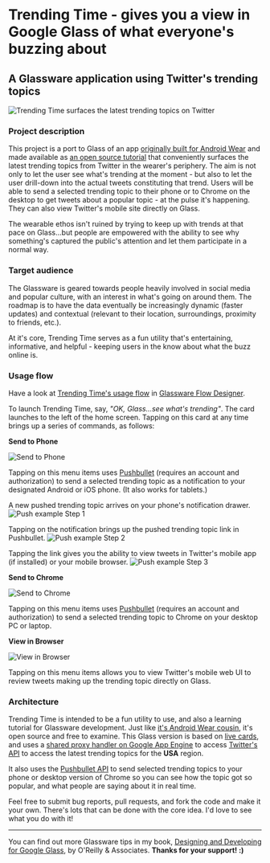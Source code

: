 # Trending Time - gives you a view in Google Glass of what everyone's buzzing about
## A Glassware application using Twitter's trending topics

![Trending Time surfaces the latest trending topics on Twitter](https://dl.dropboxusercontent.com/u/12019700/glass-dev/trendingtime/github-REAME-cover.png)

### Project description
This project is a port to Glass of an app [originally built for Android Wear](https://play.google.com/store/apps/details?id=wearables.jasonsalas.com.trendingtime) and made available as [an open source tutorial](https://github.com/jasonsalas/TrendingTime) that conveniently surfaces the latest trending topics from Twitter in the wearer's periphery. The aim is not only to let the user see what's trending at the moment - but also to let the user drill-down into the actual tweets constituting that trend. Users will be able to send a selected trending topic to their phone or to Chrome on the desktop to get tweets about a popular topic - at the pulse it's happening. They can also view Twitter's mobile site directly on Glass. 

The wearable ethos isn't ruined by trying to keep up with trends at that pace on Glass...but people are empowered with the ability to see why something's captured the public's attention and let them participate in a normal way.

### Target audience
The Glassware is geared towards people heavily involved in social media and popular culture, with an interest in what's going on around them. The roadmap is to have the data eventually be increasingly dynamic (faster updates) and contextual (relevant to their location, surroundings, proximity to friends, etc.). 

At it's core, Trending Time serves as a fun utility that's entertaining, informative, and helpful - keeping users in the know about what the buzz online is.


### Usage flow
Have a look at [Trending Time's usage flow](https://drive.google.com/file/d/0B4vMEmrUkj0qOVJCT2k5TjZBSG8/view?usp=sharing) in [Glassware Flow Designer](https://developers.google.com/glass/tools-downloads/glassware-flow-designer).

To launch Trending Time, say, _"OK, Glass...see what's trending"_. The card launches to the left of the home screen. Tapping on this card at any time brings up a series of commands, as follows:

**Send to Phone**

![Send to Phone](https://dl.dropboxusercontent.com/u/12019700/glass-dev/trendingtime/2.png)

Tapping on this menu items uses [Pushbullet](http://pushbullet.com) (requires an account and authorization) to send a selected trending topic as a notification to your designated Android or iOS phone. (It also works for tablets.)

A new pushed trending topic arrives on your phone's notification drawer.
![Push example Step 1](https://dl.dropboxusercontent.com/u/12019700/glass-dev/trendingtime/push1.png)


Tapping on the notification brings up the pushed trending topic link in Pushbullet.
![Push example Step 2](https://dl.dropboxusercontent.com/u/12019700/glass-dev/trendingtime/push2.png)


Tapping the link gives you the ability to view tweets in Twitter's mobile app (if installed) or your mobile browser.
![Push example Step 3](https://dl.dropboxusercontent.com/u/12019700/glass-dev/trendingtime/push3.png)


**Send to Chrome**

![Send to Chrome](https://dl.dropboxusercontent.com/u/12019700/glass-dev/trendingtime/3.png)

Tapping on this menu items uses [Pushbullet](http://pushbullet.com) (requires an account and authorization) to send a selected trending topic to Chrome on your desktop PC or laptop.


**View in Browser**

![View in Browser](https://dl.dropboxusercontent.com/u/12019700/glass-dev/trendingtime/4.png)

Tapping on this menu items allows you to view Twitter's mobile web UI to review tweets making up the trending topic directly on Glass.


### Architecture
Trending Time is intended to be a fun utility to use, and also a learning tutorial for Glassware development. Just like [it's Android Wear cousin](http://www.slideshare.net/jasonsalas/trending-time-datadriven-watch-face-development-for-android-wear), it's open source and free to examine. This Glass version is based on [live cards](https://developers.google.com/glass/develop/gdk/live-cards), and uses a [shared proxy handler on Google App Engine](https://github.com/jasonsalas/TrendingTime/wiki/Custom-proxy-on-App-Engine) to access [Twitter's API](https://dev.twitter.com/rest/reference/get/trends/place) to access the latest trending topics for the **USA** region.

It also uses the [Pushbullet API](https://docs.pushbullet.com/http/) to send selected trending topics to your phone or desktop version of Chrome so you can see how the topic got so popular, and what people are saying about it in real time.

Feel free to submit bug reports, pull requests, and fork the code and make it your own. There's lots that can be done with the core idea. I'd love to see what you do with it!

---

You can find out more Glassware tips in my book, [Designing and Developing for Google Glass](http://www.amazon.com/Designing-Developing-Google-Glass-Differently/dp/1491946458), by O'Reilly & Associates. **Thanks for your support! :)**

